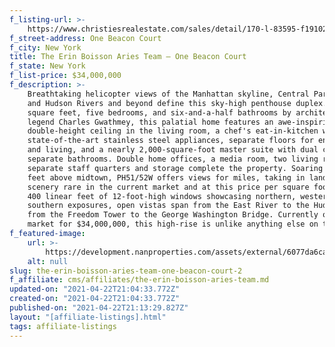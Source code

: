 ```yaml
---
f_listing-url: >-
    https://www.christiesrealestate.com/sales/detail/170-l-83595-f1910231443700010/151-east-58th-street-ph5152w-midtown-east-new-york-ny-10022
f_street-address: One Beacon Court
f_city: New York
title: The Erin Boisson Aries Team – One Beacon Court
f_state: New York
f_list-price: $34,000,000
f_description: >-
    Breathtaking helicopter views of the Manhattan skyline, Central Park, the East
    and Hudson Rivers and beyond define this sky-high penthouse duplex. With 9,000
    square feet, five bedrooms, and six-and-a-half bathrooms by architectural
    legend Charles Gwathmey, this palatial home features an awe-inspiring, 24-foot
    double-height ceiling in the living room, a chef's eat-in-kitchen with
    state-of-the-art stainless steel appliances, separate floors for entertaining
    and living, and a nearly 2,000-square-foot master suite with dual closets and
    separate bathrooms. Double home offices, a media room, two living rooms, and
    separate staff quarters and storage complete the property. Soaring over 700
    feet above midtown, PH51/52W offers views for miles, taking in landmarks and
    scenery rare in the current market and at this price per square foot. Through
    400 linear feet of 12-foot-high windows showcasing northern, western, and
    southern exposures, open vistas span from the East River to the Hudson and
    from the Freedom Tower to the George Washington Bridge. Currently on the
    market for $34,000,000, this high-rise is unlike anything else on the market.
f_featured-image:
    url: >-
        https://development.nanproperties.com/assets/external/6077da6cacb31109d621dc0c_60331fced9d0ascreen_shot_2020-10-31_at_12.27.02_PM.jpeg
    alt: null
slug: the-erin-boisson-aries-team-one-beacon-court-2
f_affiliate: cms/affiliates/the-erin-boisson-aries-team.md
updated-on: "2021-04-22T21:04:33.772Z"
created-on: "2021-04-22T21:04:33.772Z"
published-on: "2021-04-22T21:13:29.827Z"
layout: "[affiliate-listings].html"
tags: affiliate-listings
---
```

